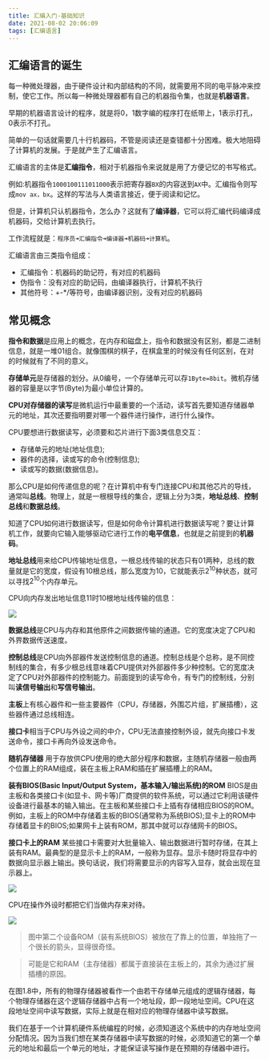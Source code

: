 ```yaml
---
title: 汇编入门-基础知识
date: 2021-08-02 20:06:09
tags: [汇编语言]
---
```

## 汇编语言的诞生
每一种微处理器，由于硬件设计和内部结构的不同，就需要用不同的电平脉冲来控制，使它工作。所以每一种微处理器都有自己的机器指令集，也就是**机器语言**。

早期的机器语言设计的程序，就是将0，1数字编的程序打在纸带上，1表示打孔，0表示不打孔。

简单的一句话就需要几十行机器码，不管是阅读还是查错都十分困难。极大地阻碍了计算机的发展。于是就产生了汇编语言。

汇编语言的主体是**汇编指令**，相对于机器指令来说就是用了方便记忆的书写格式。

例如:机器指令`1000100111011000`表示把寄存器`BX`的内容送到`AX`中。汇编指令则写成`mov ax，bx`。这样的写法与人类语言接近，便于阅读和记忆。

但是，计算机只认机器指令，怎么办？这就有了**编译器**，它可以将汇编代码编译成机器码，交给计算机去执行。

工作流程就是：`程序员➜汇编指令➜编译器➜机器码➜计算机`。

汇编语言由三类指令组成：
- 汇编指令：机器码的助记符，有对应的机器码
- 伪指令：没有对应的助记码，由编译器执行，计算机不执行
- 其他符号：+-*/等符号，由编译器识别，没有对应的机器码


## 常见概念

**指令和数据**是应用上的概念，在内存和磁盘上，指令和数据没有区别，都是二进制信息，就是一堆01组合。就像围棋的棋子，在棋盒里的时候没有任何区别，在对的时候就有了不同的意义。

**存储单元**是存储器的划分。从0编号，一个存储单元可以存`1Byte=8bit`。微机存储器的容量是以字节(Byte)为最小单位计算的。

**CPU对存储器的读写**是微机运行中最重要的一个活动，读写首先要知道存储器单元的地址，其次还要指明要对哪一个器件进行操作，进行什么操作。

CPU要想进行数据读写，必须要和芯片进行下面3类信息交互：
- 存储单元的地址(地址信息);
- 器件的选择，读或写的命令(控制信息);
- 读或写的数据(数据信息)。

那么CPU是如何传递信息的呢？在计算机中有专门连接CPU和其他芯片的导线，通常叫**总线**。物理上，就是一根根导线的集合，逻辑上分为3类，**地址总线**、**控制总线**和**数据总线**。

知道了CPU如何进行数据读写，但是如何命令计算机进行数据读写呢？要让计算机工作，就要向它输入能够驱动它进行工作的**电平信息**，也就是之前提到的**机器码**。

**地址总线**用来给CPU传输地址信息，一根总线传输的状态只有01两种，总线的数量就是它的宽度，假设有10根总线，那么宽度为10，它就能表示$2^{10}$种状态，就可以寻找$2^{10}$个内存单元。

CPU向内存发出地址信息11时10根地址线传输的信息：

![](https://gitee.com/dominic_z/markdown_picbed/raw/master/img/20210805173910.png)

**数据总线**是CPU与内存和其他原件之间数据传输的通道。它的宽度决定了CPU和外界数据传送速度。

**控制总线**是CPU向外部器件发送控制信息的通道。控制总线是个总称，是不同控制线的集合，有多少根总线意味着CPU提供对外部器件多少种控制。它的宽度决定了CPU对外部器件的控制能力。前面提到的读写命令，有专门的控制线，分别叫**读信号输出**和**写信号输出**。


**主板**上有核心器件和一些主要器件（CPU，存储器，外围芯片组，扩展插槽），这些器件通过总线相连。

**接口卡**相当于CPU与外设之间的中介，CPU无法直接控制外设，就先向接口卡发送命令，接口卡再向外设发送命令。

**随机存储器**
用于存放供CPU使用的绝大部分程序和数据，主随机存储器一般由两个位置上的RAM组成，装在主板上RAM和插在扩展插槽上的RAM。

**装有BIOS(Basic Input/Output System，基本输入/输出系统)的ROM**
BIOS是由主板和各类接口卡(如显卡、网卡等)厂商提供的软件系统，可以通过它利用该硬件设备进行最基本的输入输出。在主板和某些接口卡上插有存储相应BIOS的ROM。例如，主板上的ROM中存储着主板的BIOS(通常称为系统BIOS);显卡上的ROM中存储着显卡的BIOS;如果网卡上装有ROM，那其中就可以存储网卡的BIOS。

**接口卡上的RAM**
某些接口卡需要对大批量输入、输出数据进行暂时存储，在其上装有RAM。最典型的是显示卡上的RAM，一般称为显存。显示卡随时将显存中的数据向显示器上输出。换句话说，我们将需要显示的内容写入显存，就会出现在显示器上。

![](https://gitee.com/dominic_z/markdown_picbed/raw/master/img/20210805183732.png)

CPU在操作外设时都把它们当做内存来对待。

![](https://gitee.com/dominic_z/markdown_picbed/raw/master/img/20210805184819.png)

>图中第二个设备ROM（装有系统BIOS）被放在了靠上的位置，单独拖了一个很长的箭头，显得很奇怪。

>可能是它和RAM（主存储器）都属于直接装在主板上的，其余为通过扩展插槽的原因。

在图1.8中，所有的物理存储器被看作一个由若干存储单元组成的逻辑存储器，每个物理存储器在这个逻辑存储器中占有一个地址段，即一段地址空间。CPU在这段地址空间中读写数据，实际上就是在相对应的物理存储器中读写数据。

我们在基于一个计算机硬件系统编程的时候，必须知道这个系统中的内存地址空间分配情况。因为当我们想在某类存储器中读写数据的时候，必须知道它的第一个单元的地址和最后一个单元的地址，才能保证读写操作是在预期的存储器中进行。